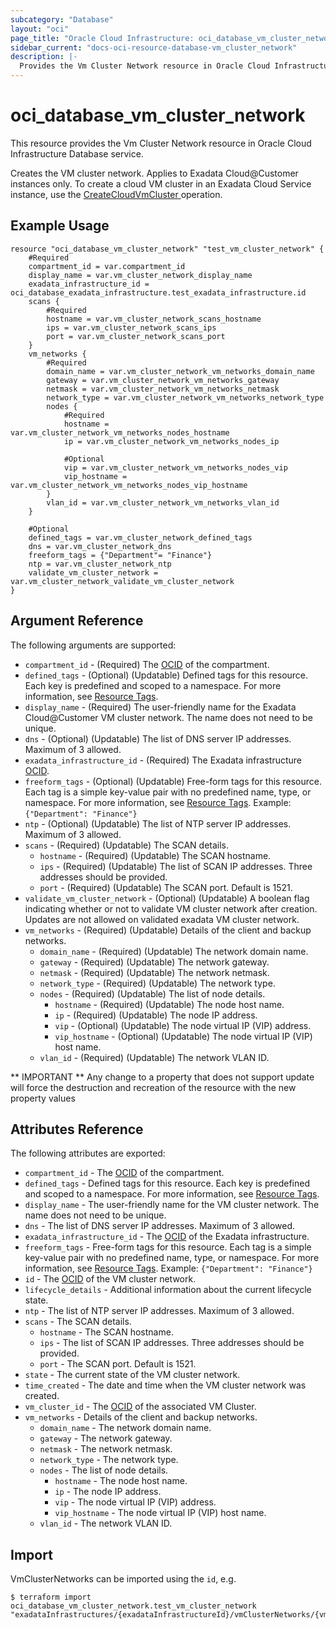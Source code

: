 ```yaml
---
subcategory: "Database"
layout: "oci"
page_title: "Oracle Cloud Infrastructure: oci_database_vm_cluster_network"
sidebar_current: "docs-oci-resource-database-vm_cluster_network"
description: |-
  Provides the Vm Cluster Network resource in Oracle Cloud Infrastructure Database service
---
```


# oci_database_vm_cluster_network
This resource provides the Vm Cluster Network resource in Oracle Cloud Infrastructure Database service.

Creates the VM cluster network. Applies to Exadata Cloud@Customer instances only.
To create a cloud VM cluster in an Exadata Cloud Service instance, use the [CreateCloudVmCluster ](https://docs.cloud.oracle.com/iaas/api/#/en/database/20160918/CloudVmCluster/CreateCloudVmCluster) operation.


## Example Usage

```hcl
resource "oci_database_vm_cluster_network" "test_vm_cluster_network" {
	#Required
	compartment_id = var.compartment_id
	display_name = var.vm_cluster_network_display_name
	exadata_infrastructure_id = oci_database_exadata_infrastructure.test_exadata_infrastructure.id
	scans {
		#Required
		hostname = var.vm_cluster_network_scans_hostname
		ips = var.vm_cluster_network_scans_ips
		port = var.vm_cluster_network_scans_port
	}
	vm_networks {
		#Required
		domain_name = var.vm_cluster_network_vm_networks_domain_name
		gateway = var.vm_cluster_network_vm_networks_gateway
		netmask = var.vm_cluster_network_vm_networks_netmask
		network_type = var.vm_cluster_network_vm_networks_network_type
		nodes {
			#Required
			hostname = var.vm_cluster_network_vm_networks_nodes_hostname
			ip = var.vm_cluster_network_vm_networks_nodes_ip

			#Optional
			vip = var.vm_cluster_network_vm_networks_nodes_vip
			vip_hostname = var.vm_cluster_network_vm_networks_nodes_vip_hostname
		}
		vlan_id = var.vm_cluster_network_vm_networks_vlan_id
	}

	#Optional
	defined_tags = var.vm_cluster_network_defined_tags
	dns = var.vm_cluster_network_dns
	freeform_tags = {"Department"= "Finance"}
	ntp = var.vm_cluster_network_ntp
	validate_vm_cluster_network = var.vm_cluster_network_validate_vm_cluster_network
}
```

## Argument Reference

The following arguments are supported:

* `compartment_id` - (Required) The [OCID](https://docs.cloud.oracle.com/iaas/Content/General/Concepts/identifiers.htm) of the compartment.
* `defined_tags` - (Optional) (Updatable) Defined tags for this resource. Each key is predefined and scoped to a namespace. For more information, see [Resource Tags](https://docs.cloud.oracle.com/iaas/Content/General/Concepts/resourcetags.htm). 
* `display_name` - (Required) The user-friendly name for the Exadata Cloud@Customer VM cluster network. The name does not need to be unique.
* `dns` - (Optional) (Updatable) The list of DNS server IP addresses. Maximum of 3 allowed.
* `exadata_infrastructure_id` - (Required) The Exadata infrastructure [OCID](https://docs.cloud.oracle.com/iaas/Content/General/Concepts/identifiers.htm).
* `freeform_tags` - (Optional) (Updatable) Free-form tags for this resource. Each tag is a simple key-value pair with no predefined name, type, or namespace. For more information, see [Resource Tags](https://docs.cloud.oracle.com/iaas/Content/General/Concepts/resourcetags.htm).  Example: `{"Department": "Finance"}` 
* `ntp` - (Optional) (Updatable) The list of NTP server IP addresses. Maximum of 3 allowed.
* `scans` - (Required) (Updatable) The SCAN details.
	* `hostname` - (Required) (Updatable) The SCAN hostname.
	* `ips` - (Required) (Updatable) The list of SCAN IP addresses. Three addresses should be provided.
	* `port` - (Required) (Updatable) The SCAN port. Default is 1521.
* `validate_vm_cluster_network` - (Optional) (Updatable) A boolean flag indicating whether or not to validate VM cluster network after creation. Updates are not allowed on validated exadata VM cluster network.
* `vm_networks` - (Required) (Updatable) Details of the client and backup networks.
	* `domain_name` - (Required) (Updatable) The network domain name.
	* `gateway` - (Required) (Updatable) The network gateway.
	* `netmask` - (Required) (Updatable) The network netmask.
	* `network_type` - (Required) (Updatable) The network type.
	* `nodes` - (Required) (Updatable) The list of node details.
		* `hostname` - (Required) (Updatable) The node host name.
		* `ip` - (Required) (Updatable) The node IP address.
		* `vip` - (Optional) (Updatable) The node virtual IP (VIP) address.
		* `vip_hostname` - (Optional) (Updatable) The node virtual IP (VIP) host name.
	* `vlan_id` - (Required) (Updatable) The network VLAN ID.


** IMPORTANT **
Any change to a property that does not support update will force the destruction and recreation of the resource with the new property values

## Attributes Reference

The following attributes are exported:

* `compartment_id` - The [OCID](https://docs.cloud.oracle.com/iaas/Content/General/Concepts/identifiers.htm) of the compartment.
* `defined_tags` - Defined tags for this resource. Each key is predefined and scoped to a namespace. For more information, see [Resource Tags](https://docs.cloud.oracle.com/iaas/Content/General/Concepts/resourcetags.htm). 
* `display_name` - The user-friendly name for the VM cluster network. The name does not need to be unique.
* `dns` - The list of DNS server IP addresses. Maximum of 3 allowed.
* `exadata_infrastructure_id` - The [OCID](https://docs.cloud.oracle.com/iaas/Content/General/Concepts/identifiers.htm) of the Exadata infrastructure.
* `freeform_tags` - Free-form tags for this resource. Each tag is a simple key-value pair with no predefined name, type, or namespace. For more information, see [Resource Tags](https://docs.cloud.oracle.com/iaas/Content/General/Concepts/resourcetags.htm).  Example: `{"Department": "Finance"}` 
* `id` - The [OCID](https://docs.cloud.oracle.com/iaas/Content/General/Concepts/identifiers.htm) of the VM cluster network.
* `lifecycle_details` - Additional information about the current lifecycle state.
* `ntp` - The list of NTP server IP addresses. Maximum of 3 allowed.
* `scans` - The SCAN details.
	* `hostname` - The SCAN hostname.
	* `ips` - The list of SCAN IP addresses. Three addresses should be provided.
	* `port` - The SCAN port. Default is 1521.
* `state` - The current state of the VM cluster network.
* `time_created` - The date and time when the VM cluster network was created.
* `vm_cluster_id` - The [OCID](https://docs.cloud.oracle.com/iaas/Content/General/Concepts/identifiers.htm) of the associated VM Cluster.
* `vm_networks` - Details of the client and backup networks.
	* `domain_name` - The network domain name.
	* `gateway` - The network gateway.
	* `netmask` - The network netmask.
	* `network_type` - The network type.
	* `nodes` - The list of node details.
		* `hostname` - The node host name.
		* `ip` - The node IP address.
		* `vip` - The node virtual IP (VIP) address.
		* `vip_hostname` - The node virtual IP (VIP) host name.
	* `vlan_id` - The network VLAN ID.

## Import

VmClusterNetworks can be imported using the `id`, e.g.

```
$ terraform import oci_database_vm_cluster_network.test_vm_cluster_network "exadataInfrastructures/{exadataInfrastructureId}/vmClusterNetworks/{vmClusterNetworkId}" 
```

